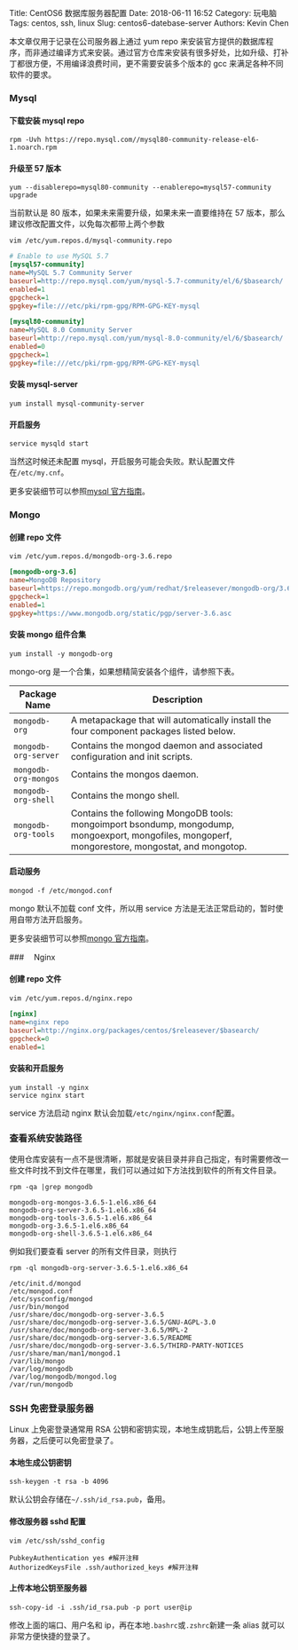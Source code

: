 Title: CentOS6 数据库服务器配置
Date: 2018-06-11 16:52
Category: 玩电脑
Tags: centos, ssh, linux
Slug: centos6-datebase-server
Authors: Kevin Chen

本文章仅用于记录在公司服务器上通过 yum repo 来安装官方提供的数据库程序，而非通过编译方式来安装。通过官方仓库来安装有很多好处，比如升级、打补丁都很方便，不用编译浪费时间，更不需要安装多个版本的 gcc 来满足各种不同软件的要求。

### Mysql

#### **下载安装 mysql repo**

`rpm -Uvh https://repo.mysql.com//mysql80-community-release-el6-1.noarch.rpm`

#### **升级至 57 版本**

`yum --disablerepo=mysql80-community --enablerepo=mysql57-community upgrade`

当前默认是 80 版本，如果未来需要升级，如果未来一直要维持在 57 版本，那么建议修改配置文件，以免每次都带上两个参数

`vim /etc/yum.repos.d/mysql-community.repo`

```ini
# Enable to use MySQL 5.7
[mysql57-community]
name=MySQL 5.7 Community Server
baseurl=http://repo.mysql.com/yum/mysql-5.7-community/el/6/$basearch/
enabled=1
gpgcheck=1
gpgkey=file:///etc/pki/rpm-gpg/RPM-GPG-KEY-mysql

[mysql80-community]
name=MySQL 8.0 Community Server
baseurl=http://repo.mysql.com/yum/mysql-8.0-community/el/6/$basearch/
enabled=0
gpgcheck=1
gpgkey=file:///etc/pki/rpm-gpg/RPM-GPG-KEY-mysql
```

#### **安装 mysql-server**

`yum install mysql-community-server`

#### **开启服务**

`service mysqld start`

当然这时候还未配置 mysql，开启服务可能会失败。默认配置文件在`/etc/my.cnf`。

更多安装细节可以参照[mysql 官方指南](https://dev.mysql.com/doc/mysql-yum-repo-quick-guide/en/)。

### Mongo

#### **创建 repo 文件**

`vim /etc/yum.repos.d/mongodb-org-3.6.repo`

```ini
[mongodb-org-3.6]
name=MongoDB Repository
baseurl=https://repo.mongodb.org/yum/redhat/$releasever/mongodb-org/3.6/x86_64/
gpgcheck=1
enabled=1
gpgkey=https://www.mongodb.org/static/pgp/server-3.6.asc
```

#### **安装 mongo 组件合集**

`yum install -y mongodb-org`

mongo-org 是一个合集，如果想精简安装各个组件，请参照下表。

| Package Name         | Description                                                                                                                                       |
| -------------------- | ------------------------------------------------------------------------------------------------------------------------------------------------- |
| `mongodb-org`        | A metapackage that will automatically install the four component packages listed below.                                                           |
| `mongodb-org-server` | Contains the mongod daemon and associated configuration and init scripts.                                                                         |
| `mongodb-org-mongos` | Contains the mongos daemon.                                                                                                                       |
| `mongodb-org-shell`  | Contains the mongo shell.                                                                                                                         |
| `mongodb-org-tools`  | Contains the following MongoDB tools: mongoimport bsondump, mongodump, mongoexport, mongofiles, mongoperf, mongorestore, mongostat, and mongotop. |

#### **启动服务**

`mongod -f /etc/mongod.conf`

mongo 默认不加载 conf 文件，所以用 service 方法是无法正常启动的，暂时使用自带方法开启服务。

更多安装细节可以参照[mongo 官方指南](https://docs.mongodb.com/manual/tutorial/install-mongodb-on-red-hat/)。

###　 Nginx

#### **创建 repo 文件**

`vim /etc/yum.repos.d/nginx.repo`

```ini
[nginx]
name=nginx repo
baseurl=http://nginx.org/packages/centos/$releasever/$basearch/
gpgcheck=0
enabled=1
```

#### **安装和开启服务**

```
yum install -y nginx
service nginx start
```

service 方法启动 nginx 默认会加载`/etc/nginx/nginx.conf`配置。

### 查看系统安装路径

使用仓库安装有一点不是很清晰，那就是安装目录并非自己指定，有时需要修改一些文件时找不到文件在哪里，我们可以通过如下方法找到软件的所有文件目录。

`rpm -qa |grep mongodb`

```
mongodb-org-mongos-3.6.5-1.el6.x86_64
mongodb-org-server-3.6.5-1.el6.x86_64
mongodb-org-tools-3.6.5-1.el6.x86_64
mongodb-org-3.6.5-1.el6.x86_64
mongodb-org-shell-3.6.5-1.el6.x86_64
```

例如我们要查看 server 的所有文件目录，则执行

`rpm -ql mongodb-org-server-3.6.5-1.el6.x86_64`

```
/etc/init.d/mongod
/etc/mongod.conf
/etc/sysconfig/mongod
/usr/bin/mongod
/usr/share/doc/mongodb-org-server-3.6.5
/usr/share/doc/mongodb-org-server-3.6.5/GNU-AGPL-3.0
/usr/share/doc/mongodb-org-server-3.6.5/MPL-2
/usr/share/doc/mongodb-org-server-3.6.5/README
/usr/share/doc/mongodb-org-server-3.6.5/THIRD-PARTY-NOTICES
/usr/share/man/man1/mongod.1
/var/lib/mongo
/var/log/mongodb
/var/log/mongodb/mongod.log
/var/run/mongodb
```

### SSH 免密登录服务器

Linux 上免密登录通常用 RSA 公钥和密钥实现，本地生成钥匙后，公钥上传至服务器，之后便可以免密登录了。

#### **本地生成公钥密钥**

`ssh-keygen -t rsa -b 4096`

默认公钥会存储在`~/.ssh/id_rsa.pub`，备用。

#### **修改服务器 sshd 配置**

`vim /etc/ssh/sshd_config`

```
PubkeyAuthentication yes #解开注释
AuthorizedKeysFile .ssh/authorized_keys #解开注释
```

#### **上传本地公钥至服务器**

`ssh-copy-id -i .ssh/id_rsa.pub -p port user@ip`

修改上面的端口、用户名和 ip，再在本地`.bashrc`或`.zshrc`新建一条 alias 就可以非常方便快捷的登录了。
